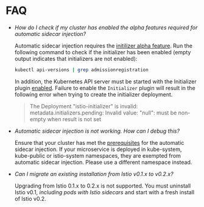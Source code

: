 # FAQ

* _How do I check if my cluster has enabled the alpha features required for automatic sidecar injection?_

  Automatic sidecar injection requires the
  [initilizer alpha feature](https://kubernetes.io/docs/admin/extensible-admission-controllers/#enable-initializers-alpha-feature).
  Run the following command to check if the initializer has been enabled
  (empty output indicates that initializers are not enabled):

  ```bash
  kubectl api-versions | grep admissionregistration
  ```

  In addition, the Kubernetes API server must be started with the Initializer plugin [enabled](https://kubernetes.io/docs/admin/extensible-admission-controllers/#enable-initializers-alpha-feature). Failure to enable the `Initializer` plugin will result in the following error when trying to create the initializer deployment.

  > The Deployment "istio-initializer" is invalid: metadata.initializers.pending: Invalid value: "null": must be non-empty when result is not set

* _Automatic sidecar injection is not working. How can I debug this?_

  Ensure that your cluster has met the
  [prerequisites](sidecar-injection.html#automatic-sidecar-injection) for
  the automatic sidecar injection.  If your microservice is deployed in
  kube-system, kube-public or istio-system namespaces, they are exempted
  from automatic sidecar injection.  Please use a different namespace
  instead.

* _Can I migrate an existing installation from Istio v0.1.x to v0.2.x?_

  Upgrading from Istio 0.1.x to 0.2.x is not supported. You must uninstall Istio v0.1, _including pods with Istio sidecars_ and start with a fresh install of Istio v0.2.

